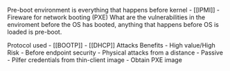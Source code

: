 Pre-boot environment is everything that happens before kernel 
	-	 [[IPMI]]
	-	Fireware for network booting (PXE)
	What are the vulnerabilities in the enviroment before the OS has booted, anything that happens before OS is loaded is pre-boot. 
	
Protocol used
	-	[[BOOTP]]
	-	[[DHCP]]
Attacks 
	Benefits
	 -	High value/High Risk 
	 -	Before endpoint security 
	 -	Physical attacks from a distance
	 -	Passive	
	 	-	Pilfer credentials from thin-client image
		-	Obtain PXE image 